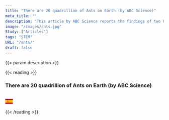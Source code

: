 ```yaml
---
title: "There are 20 quadrillion of Ants on Earth (by ABC Science)"
meta_title: ""
description: "This article by ABC Science reports the findings of two Universities on the amount of ants on Earth."
image: "/images/ants.jpg"
Study: ["Articles"]
tags: "STEM"
URL: "/ants/"
draft: false
---
```


{{< param description >}}

{{< reading >}}
<h3>There are 20 quadrillion of Ants on Earth (by ABC Science)</h3>
<br>

<img src="assets/images/spanish.jpg">


{{< /reading >}}